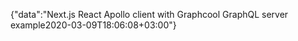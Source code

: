 {"data":"Next.js React Apollo client with Graphcool GraphQL server example2020-03-09T18:06:08+03:00"}
